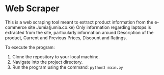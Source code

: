 # Web Scraper
This is a web scraping tool meant to extract product information from the e-commerce site Jumia(jumia.co.ke)
Only information regarding laptops is extracted from the site, particularly information around Description of the product, Current and Previous Prices, Discount and Ratings.

To execute the program:
1. Clone the repository to your local machine.
2. Navigate into the project directory.
3. Run the program using the command: `python3 main.py`
